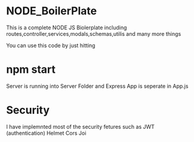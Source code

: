 # NODE_BoilerPlate
This is a complete NODE JS Biolerplate including routes,controller,services,modals,schemas,utilis and many more things

You can use this code by just hitting

# npm start

Server is running into Server Folder and Express App is seperate in App.js

# Security

I have implemnted most of the security fetures such as 
JWT (authentication)
Helmet
Cors
Joi
